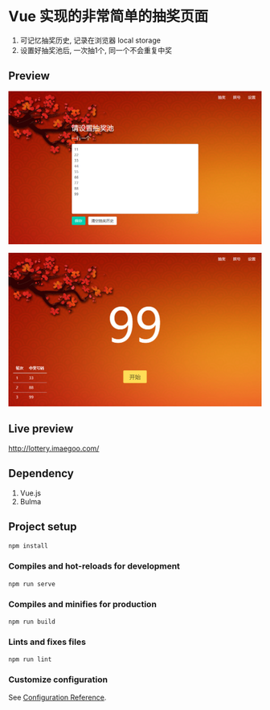 # Vue 实现的非常简单的抽奖页面

1. 可记忆抽奖历史, 记录在浏览器 local storage
2. 设置好抽奖池后, 一次抽1个, 同一个不会重复中奖

## Preview

![Setting page](preview/1.png)

![Main page](preview/2.png)

## Live preview
http://lottery.imaegoo.com/

## Dependency
1. Vue.js
2. Bulma

## Project setup
```
npm install
```

### Compiles and hot-reloads for development
```
npm run serve
```

### Compiles and minifies for production
```
npm run build
```

### Lints and fixes files
```
npm run lint
```

### Customize configuration
See [Configuration Reference](https://cli.vuejs.org/config/).
